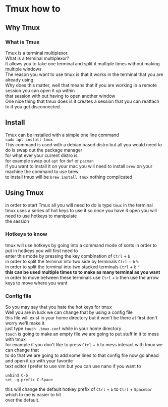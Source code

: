 # Tmux how to

## Why Tmux

### What is Tmux

Tmux is a terminal multiplexor.</br>
What is a terminal multiplexor?</br>
It allows you to take one terminal and split it multiple times without making multiple windows</br>
The reason you want to use tmux is that it works in the terminal that you are already using</br>
Why does this matter, well that means that if you are working in a remote session you can open it up within</br> 
that session with out having to open another window</br>
One nice thing that tmux does is it creates a session that you can reattach to if you get disconnected.</br>

## Install

Tmux can be installed with a simple one line command</br>
`sudo apt install tmux`</br>
This command is used with a debian based distro but all you would need to do is swap out the package manager</br>
for what ever your current distro is.</br>
for example swap out `apt` for `dnf` or `pacman`</br>
if you want to install it on your mac you will need to install `brew` on your machine the command to use brew</br>
to install tmux will be `brew install tmux` nothing complicated</br>

## Using Tmux

in order to start Tmux all you will need to do is type `tmux` in the terminal</br>
tmux uses a series of hot keys to use it so once you have it open you will need to use hotkeys to manipulate</br>
the session</br>

### Hotkeys to know

tmux will use hotkeys by going into a command mode of sorts in order to put in hotkeys you will first need to</br>
enter this mode by pressing the key combination of `Ctrl` + `b`</br>
in order to split the terminal into two side by terminals `Ctrl` + `b` `%`</br>
in order to split the terminal into two stacked terminals `Ctrl` + `b` `"`</br>
**this can be used multiple times to to make as many terminal as you want**</br>
in order to move between these terminals use `Ctrl` + `b` then use the arrow keys to move where you want</br>

### Config file

So you may say that you hate the hot keys for tmux</br>
Well you are in luck we can change that by using a config file</br>
this file will exist in your home directory but it won't be there at first don't worry we'll make it</br>
just type `touch .tmux.conf` while in your home directory</br>
`touch` is going to make an empty file we are going to put stuff in it to mess with tmux</br>
for example if you don't like to press `Ctrl` + `b` to mess interact with tmux we can change that</br>
to do that we are going to add some lines to that config file now go ahead and open it up with your favorite</br>
text editor I prefer to use vim but you can use nano if you want to</br>
```
unbind C-b
set -g prefix C-Space
```
this will change the default hotkey prefix of `Ctrl` + `b` to `Ctrl` + `Spacebar` which to me is easier to hit</br>
over the default.

